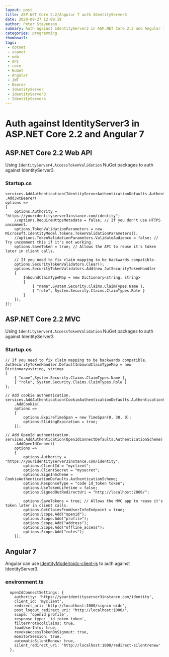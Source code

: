 ```yaml
---
layout: post
title: ASP.NET Core 2.2/Angular 7 auth IdentityServer3
date: 2020-09-27 12:09:19
author: Peter Stevenson
summary: Auth against IdentityServer3 in ASP.NET Core 2.2 and Angular 7
categories: programming
thumbnail:
tags:
 - dotnet
 - aspnet
 - web
 - API
 - core
 - NuGet
 - Angular
 - JWT
 - Bearer
 - IdentityServer
 - IdentityServer3
 - IdentityServer4
---
```


# Auth against IdentityServer3 in ASP.NET Core 2.2 and Angular 7

## ASP.NET Core 2.2 Web API

Using `IdentityServer4.AccessTokenValidation` NuGet packages to auth against IdentityServer3.

### Startup.cs

```
services.AddAuthentication(IdentityServerAuthenticationDefaults.AuthenticationScheme)
.AddJwtBearer(
options =>
{
    options.Authority = "https://youridentityserver3instance.com/identity";
    //options.RequireHttpsMetadata = false; // If you don't use HTTPS uncomment.
    options.TokenValidationParameters = new Microsoft.IdentityModel.Tokens.TokenValidationParameters();
    //options.TokenValidationParameters.ValidateAudience = false; // Try uncomment this if it's not working.
    options.SaveToken = true; // Allows the API to reuse it's token later in client calls.

    // If you need to fix claim mapping to be backwards compatible.
    options.SecurityTokenValidators.Clear();
    options.SecurityTokenValidators.Add(new JwtSecurityTokenHandler
    {
        InboundClaimTypeMap = new Dictionary<string, string>
        {
            { "name",System.Security.Claims.ClaimTypes.Name },
            { "role", System.Security.Claims.ClaimTypes.Role }
        }
    });
});
```

## ASP.NET Core 2.2 MVC

Using `IdentityServer4.AccessTokenValidation` NuGet packages to auth against IdentityServer3.

### Startup.cs

```
// If you need to fix claim mapping to be backwards compatible.
JwtSecurityTokenHandler.DefaultInboundClaimTypeMap = new Dictionary<string, string>
{
    { "name",System.Security.Claims.ClaimTypes.Name },
    { "role", System.Security.Claims.ClaimTypes.Role }
};

// Add cookie authentication.
services.AddAuthentication(CookieAuthenticationDefaults.AuthenticationScheme)
    .AddCookie(
    options =>
    {
        options.ExpireTimeSpan = new TimeSpan(0, 30, 0);
        options.SlidingExpiration = true;
    });

// Add OpenId authentication.
services.AddAuthentication(OpenIdConnectDefaults.AuthenticationScheme)
    .AddOpenIdConnect(
    options =>
    {
        options.Authority = "https://youridentityserver3instance.com/identity";
        options.ClientId = "myclient";
        options.ClientSecret = "mysecret";
        options.SignInScheme = CookieAuthenticationDefaults.AuthenticationScheme;
        options.ResponseType = "code id_token token";
        options.UseTokenLifetime = false;
        options.SignedOutRedirectUri = "http://localhost:2000/";

        options.SaveTokens = true; // Allows the MVC app to reuse it's token later in client calls.
        options.GetClaimsFromUserInfoEndpoint = true;
        options.Scope.Add("openid");
        options.Scope.Add("profile");
        options.Scope.Add("address");
        options.Scope.Add("offline_access");
        options.Scope.Add("roles");
    });
```

## Angular 7

Angular can use [IdentityModel/oidc-client-js](https://github.com/IdentityModel/oidc-client-js) to auth against IdentityServer3.

### environment.ts

```
  openIdConnectSettings: {
    authority: 'https://youridentityserver3instance.com/identity',
    client_id: 'myclient',
    redirect_uri: 'http://localhost:1000/signin-oidc',
    post_logout_redirect_uri: "http://localhost:1000/",
    scope: 'openid profile',
    response_type: 'id_token token',
    filterProtocolClaims: true,
    loadUserInfo: true,
    revokeAccessTokenOnSignout: true,
    monitorSession: true,
    automaticSilentRenew: true,
    silent_redirect_uri: 'http://localhost:1000/redirect-silentrenew'
  },
```
